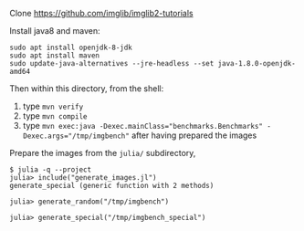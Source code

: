 Clone https://github.com/imglib/imglib2-tutorials

Install java8 and maven:
```
sudo apt install openjdk-8-jdk
sudo apt install maven
sudo update-java-alternatives --jre-headless --set java-1.8.0-openjdk-amd64
```

Then within this directory, from the shell:
1. type `mvn verify`
2. type `mvn compile`
3. type `mvn exec:java -Dexec.mainClass="benchmarks.Benchmarks" -Dexec.args="/tmp/imgbench"` after having prepared the images

Prepare the images from the `julia/` subdirectory,

```
$ julia -q --project
julia> include("generate_images.jl")
generate_special (generic function with 2 methods)

julia> generate_random("/tmp/imgbench")

julia> generate_special("/tmp/imgbench_special")
```
